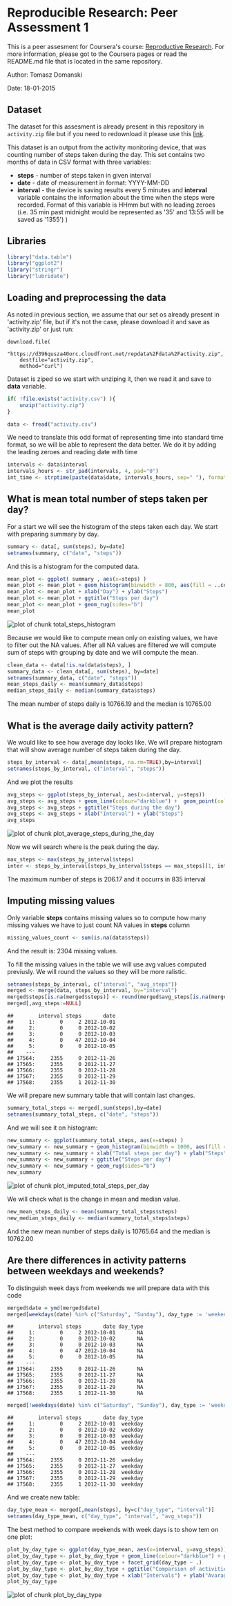 # Reproducible Research: Peer Assessment 1

This is a peer assesment for Coursera's course: [Reproductive Research](https://class.coursera.org/repdata-010). For more information, please got to the Coursera pages
or read the README.md file that is located in the same repository.

Author: Tomasz Domanski

Date: 18-01-2015

## Dataset

The dataset for this assesment is already present in this repository in 
`activity.zip` file but if you need to redownload it please use this [link](
https://d396qusza40orc.cloudfront.net/repdata%2Fdata%2Factivity.zip).

This dataset is an output from the activity monitoring device, that was counting
number of steps taken during the day. This set contains two months of data in 
CSV format with three variables:

 * **steps** - number of steps taken in given interval
 * **date** - date of measurement in format: YYYY-MM-DD
 * **interval** - the device is saving results every 5 minutes and **interval**
 variable contains the information about the time when the steps were recorded.
 Format of this variable is HHmm but with no leading zeroes (i.e. 35 min past 
 midnight would be represented as '35' and 13:55 will be saved as '1355')
)

## Libraries

```r
library("data.table")
library("ggplot2")
library("stringr")
library("lubridate")
```

## Loading and preprocessing the data
As noted in previous section, we assume that our set os already present in 
'activity.zip' file, but if it's not the case, please download it and save
as 'activity.zip' or just run:

```
download.file(
    "https://d396qusza40orc.cloudfront.net/repdata%2Fdata%2Factivity.zip", 
    destfile="activity.zip",
    method="curl")
```

Dataset is ziped so we start with unziping it, then we read it and save to 
**data** variable.


```r
if( !file.exists("activity.csv") ){
    unzip("activity.zip")
}

data <- fread("activity.csv")
```

We need to translate this odd format of representing time into standard 
time format, so we will be able to represent the data better. We do it by
adding the leading zeroes and reading date with time


```r
intervals <- data$interval
intervals_hours <- str_pad(intervals, 4, pad="0")
int_time <- strptime(paste(data$date, intervals_hours, sep=" "), format="%Y-%m-%d %H%M")
```


## What is mean total number of steps taken per day?

For a start we will see the histogram of the steps taken each day.
We start with preparing summary by day.


```r
summary <- data[, sum(steps), by=date]
setnames(summary, c("date", "steps"))
```

And this is a histogram for the computed data.


```r
mean_plot <- ggplot( summary , aes(x=steps) ) 
mean_plot <- mean_plot + geom_histogram(binwidth = 800, aes(fill = ..count..))
mean_plot <- mean_plot + xlab("Day") + ylab("Steps")
mean_plot <- mean_plot + ggtitle("Steps per day")
mean_plot <- mean_plot + geom_rug(sides="b")
mean_plot
```

![plot of chunk total_steps_histogram](figure/total_steps_histogram-1.png) 

Because we would like to compute mean only on existing values, we have to filter
out the NA values. After all NA values are filtered we will compute sum
of steps with grouping by date and we will compute the mean.


```r
clean_data <- data[!is.na(data$steps), ]
summary_data <- clean_data[, sum(steps), by=date]
setnames(summary_data, c("date", "steps"))
mean_steps_daily <- mean(summary_data$steps)
median_steps_daily <- median(summary_data$steps)
```


The mean number of steps daily is 10766.19 and
the median is 10765.00

## What is the average daily activity pattern?
We would like to see how average day looks like. We will prepare histogram
that will show average number of steps taken during the day.


```r
steps_by_interval <- data[,mean(steps, na.rm=TRUE),by=interval]
setnames(steps_by_interval, c("interval", "steps"))
```

And we plot the results


```r
avg_steps <- ggplot(steps_by_interval, aes(x=interval, y=steps))
avg_steps <- avg_steps + geom_line(colour="darkblue") +  geom_point(colour="steelblue")
avg_steps <- avg_steps + ggtitle("Steps during the day")
avg_steps <- avg_steps + xlab("Interval") + ylab("Steps")
avg_steps
```

![plot of chunk plot_average_steps_during_the_day](figure/plot_average_steps_during_the_day-1.png) 

Now we will search where is the peak during the day.


```r
max_steps <- max(steps_by_interval$steps)
inter <- steps_by_interval[steps_by_interval$steps == max_steps][1, interval]
```

The maximum number of steps is 206.17 and it occurrs
in 835 interval

## Imputing missing values

Only variable **steps** contains missing values so to compute how many missing
values we have to just count NA values in **steps** column


```r
missing_values_count <- sum(is.na(data$steps))
```
And the result is: 2304 missing values.

To fill the missing values in the table we will use avg values computed previusly.
We will round the values so they will be more ralistic.


```r
setnames(steps_by_interval, c("interval", "avg_steps"))
merged <- merge(data, steps_by_interval, by="interval")
merged$steps[is.na(merged$steps)] <- round(merged$avg_steps[is.na(merged$steps)])
merged[,avg_steps:=NULL]
```

```
##        interval steps       date
##     1:        0     2 2012-10-01
##     2:        0     0 2012-10-02
##     3:        0     0 2012-10-03
##     4:        0    47 2012-10-04
##     5:        0     0 2012-10-05
##    ---                          
## 17564:     2355     0 2012-11-26
## 17565:     2355     0 2012-11-27
## 17566:     2355     0 2012-11-28
## 17567:     2355     0 2012-11-29
## 17568:     2355     1 2012-11-30
```

We will prepare new summary table that will contain last changes.


```r
summary_total_steps <- merged[,sum(steps),by=date]
setnames(summary_total_steps, c("date", "steps"))
```

And we will see it on histogram:


```r
new_summary <- ggplot(summary_total_steps, aes(x=steps) ) 
new_summary <- new_summary + geom_histogram(binwidth = 1000, aes(fill = ..count..))
new_summary <- new_summary + xlab("Total steps per day") + ylab("Steps")
new_summary <- new_summary + ggtitle("Steps per day")
new_summary <- new_summary + geom_rug(sides="b")
new_summary
```

![plot of chunk plot_imputed_total_steps_per_day](figure/plot_imputed_total_steps_per_day-1.png) 

We will check what is the change in mean and median value.


```r
new_mean_steps_daily <- mean(summary_total_steps$steps)
new_median_steps_daily <- median(summary_total_steps$steps)
```

And the new mean number of steps daily is 10765.64 and
the median is 10762.00

## Are there differences in activity patterns between weekdays and weekends?
To distinguish week days from weekends we will prepare data with this code


```r
merged$date = ymd(merged$date)
merged[weekdays(date) %in% c("Saturday", "Sunday"), day_type := 'weekend']
```

```
##        interval steps       date day_type
##     1:        0     2 2012-10-01       NA
##     2:        0     0 2012-10-02       NA
##     3:        0     0 2012-10-03       NA
##     4:        0    47 2012-10-04       NA
##     5:        0     0 2012-10-05       NA
##    ---                                   
## 17564:     2355     0 2012-11-26       NA
## 17565:     2355     0 2012-11-27       NA
## 17566:     2355     0 2012-11-28       NA
## 17567:     2355     0 2012-11-29       NA
## 17568:     2355     1 2012-11-30       NA
```

```r
merged[!weekdays(date) %in% c("Saturday", "Sunday"), day_type := 'weekday']
```

```
##        interval steps       date day_type
##     1:        0     2 2012-10-01  weekday
##     2:        0     0 2012-10-02  weekday
##     3:        0     0 2012-10-03  weekday
##     4:        0    47 2012-10-04  weekday
##     5:        0     0 2012-10-05  weekday
##    ---                                   
## 17564:     2355     0 2012-11-26  weekday
## 17565:     2355     0 2012-11-27  weekday
## 17566:     2355     0 2012-11-28  weekday
## 17567:     2355     0 2012-11-29  weekday
## 17568:     2355     1 2012-11-30  weekday
```
And we create new table:


```r
day_type_mean <- merged[,mean(steps), by=c("day_type", "interval")]
setnames(day_type_mean, c("day_type", "interval", "avg_steps"))
```

The best method to compare weekends with week days is to show tem on one plot:


```r
plot_by_day_type <- ggplot(day_type_mean, aes(x=interval, y=avg_steps))
plot_by_day_type <- plot_by_day_type + geom_line(colour="darkblue") + geom_point(colour="steelblue")
plot_by_day_type <- plot_by_day_type + facet_grid(day_type ~ .)
plot_by_day_type <- plot_by_day_type + ggtitle("Comparsion of activities in weekday and weekend")
plot_by_day_type <- plot_by_day_type + xlab("Intervals") + ylab("Avarage Steps")
plot_by_day_type
```

![plot of chunk plot_by_day_type](figure/plot_by_day_type-1.png) 



